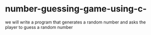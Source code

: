 # number-guessing-game-using-c-
we will write a program that generates a random number and asks the player to guess a random number 

